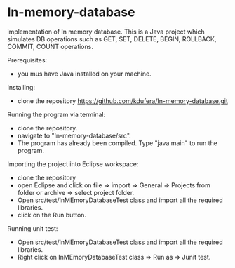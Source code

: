 
# In-memory-database
implementation of In memory database. This is a Java project which simulates DB operations such as 
 GET​,​ SET​,​ DELETE​, BEGIN, ROLLBACK, COMMIT, COUNT operations. 

Prerequisites:
* you mus have Java installed on your machine.

Installing:
* clone the repository https://github.com/kdufera/In-memory-database.git

Running the program via terminal:
* clone the repository.
* navigate to "In-memory-database/src".
* The program has already been compiled. Type "java main" to run the program.

Importing the project into Eclipse workspace:
* clone the repository
* open Eclipse and click on file => import => General => Projects from folder or archive => select project folder.
* Open src/test/InMEmoryDatabaseTest class and import all the required libraries.
* click on the Run button.

Running unit test:
* Open src/test/InMEmoryDatabaseTest class and import all the required libraries.
* Right click on InMEmoryDatabaseTest class => Run as => Junit test.
